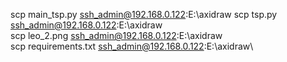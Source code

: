 scp main_tsp.py ssh_admin@192.168.0.122:E:\axidraw
scp tsp.py ssh_admin@192.168.0.122:E:\axidraw\
scp leo_2.png ssh_admin@192.168.0.122:E:\axidraw\
scp requirements.txt ssh_admin@192.168.0.122:E:\axidraw\
